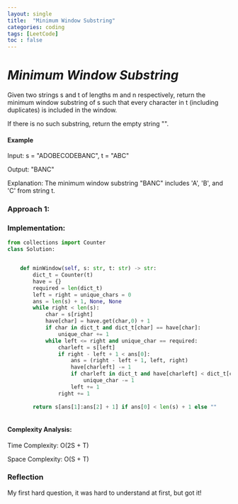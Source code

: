 ```yaml
---
layout: single
title:  "Minimum Window Substring"
categories: coding
tags: [LeetCode]
toc : false
---
```


# *Minimum Window Substring*

Given two strings s and t of lengths m and n respectively, return the minimum window substring of s such that every character in t (including duplicates) is included in the window.

If there is no such substring, return the empty string "".


#### Example

Input: s = "ADOBECODEBANC", t = "ABC"

Output: "BANC"

Explanation: The minimum window substring "BANC" includes 'A', 'B', and 'C' from string t.


### Approach 1: 




### Implementation:

```python
from collections import Counter
class Solution:


    def minWindow(self, s: str, t: str) -> str:
        dict_t = Counter(t)
        have = {}
        required = len(dict_t)
        left = right = unique_chars = 0
        ans = len(s) + 1, None, None
        while right < len(s):
            char = s[right]
            have[char] = have.get(char,0) + 1
            if char in dict_t and dict_t[char] == have[char]:
                unique_char += 1
            while left <= right and unique_char == required:
                charleft = s[left]
                if right - left + 1 < ans[0]:
                    ans = (right - left + 1, left, right)
                    have[charleft] -= 1
                    if charleft in dict_t and have[charleft] < dict_t[charleft]:
                        unique_char -= 1
                    left += 1
                right += 1
                
        return s[ans[1]:ans[2] + 1] if ans[0] < len(s) + 1 else ""
        
```


#### Complexity Analysis:

Time Complexity: O(2S + T)

Space Complexity: O(S + T)


### Reflection

My first hard question, it was hard to understand at first, but got it!

